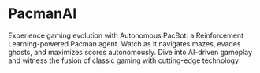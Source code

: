 # PacmanAI
Experience gaming evolution with Autonomous PacBot: a Reinforcement Learning-powered Pacman agent. Watch as it navigates mazes, evades ghosts, and maximizes scores autonomously. Dive into AI-driven gameplay and witness the fusion of classic gaming with cutting-edge technology
